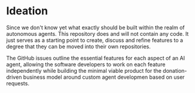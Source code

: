 # Ideation
Since we don't know yet what exactly should be built within the realm of autonomous agents. This repository does and will not contain any code. It just serves as a starting point to create, discuss and refine features to a degree that they can be moved into their own repositories.

The GitHub issues outline the essential features for each aspect of an AI agent, allowing the software developers to work on each feature independently while building the minimal viable product for the donation-driven business model around custom agent developmen based on user requests.
